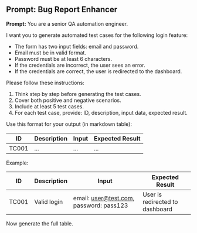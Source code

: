 ## Prompt: Bug Report Enhancer

**Prompt:**
You are a senior QA automation engineer.

I want you to generate automated test cases for the following login feature:

- The form has two input fields: email and password.
- Email must be in valid format.
- Password must be at least 6 characters.
- If the credentials are incorrect, the user sees an error.
- If the credentials are correct, the user is redirected to the dashboard.

Please follow these instructions:

1. Think step by step before generating the test cases.
2. Cover both positive and negative scenarios.
3. Include at least 5 test cases.
4. For each test case, provide: ID, description, input data, expected result.

Use this format for your output (in markdown table):

| ID | Description | Input | Expected Result |
|----|-------------|-------|------------------|
| TC001 | ... | ... | ... |

Example:

| ID | Description | Input | Expected Result |
|----|-------------|-------|------------------|
| TC001 | Valid login | email: user@test.com, password: pass123 | User is redirected to dashboard |

Now generate the full table.

